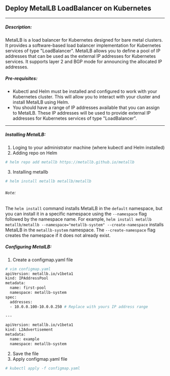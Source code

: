## Deploy MetalLB LoadBalancer on Kubernetes

---
##### Description:
MetalLB is a load balancer for Kubernetes designed for bare metal clusters. It provides a software-based load balancer implementation for Kubernetes services of type "LoadBalancer". MetalLB allows you to define a pool of IP addresses that can be used as the external IP addresses for Kubernetes services. It supports layer 2 and BGP mode for announcing the allocated IP addresses.

##### Pre-requisites:
- Kubectl and Helm must be installed and configured to work with your Kubernetes cluster. This will allow you to interact with your cluster and install MetalLB using Helm.
- You should have a range of IP addresses available that you can assign to MetalLB. These IP addresses will be used to provide external IP addresses for Kubernetes services of type "LoadBalancer".
---

##### Installing MetalLB:
1. Loging to your administrator machine (where kubectl and Helm installed)
2. Adding repo on Helm
```bash
# helm repo add metallb https://metallb.github.io/metallb
```
3. Installing metallb
```bash
# helm install metallb metallb/metallb
```
###### `Note`: 
The `helm install` command installs MetalLB in the `default` namespace, but you can install it in a specific namespace using the `--namespace` flag followed by the namespace name. For example, `helm install metallb metallb/metallb --namespace="metallb-system" --create-namespace` installs MetalLB in the `metallb-system` namespace. The `--create-namespace` flag creates the namespace if it does not already exist.

##### Configuring MetalLB:
1. Create a configmap.yaml file
```bash
# vim configmap.yaml
apiVersion: metallb.io/v1beta1
kind: IPAddressPool
metadata:
  name: first-pool
  namespace: metallb-system
spec:
  addresses:
  - 10.0.0.100-10.0.0.250 # Replace with yours IP address range

---

apiVersion: metallb.io/v1beta1
kind: L2Advertisement
metadata:
  name: example
  namespace: metallb-system

```
2. Save the file
3. Apply configmap.yaml file
```bash
# kubectl apply -f configmap.yaml
```